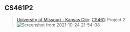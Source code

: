 ## CS461P2
> [University of Missouri - Kansas City](https://www.umkc.edu/): [CS461](https://catalog.umkc.edu/search/?P=COMP-SCI%20461): Project 2
![Screenshot from 2021-10-24 21-54-08](https://user-images.githubusercontent.com/54282562/138627926-a0042889-daf7-4397-8e76-1d0422a3e16e.png)
